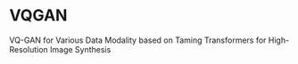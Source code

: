# VQGAN
VQ-GAN for Various Data Modality based on Taming Transformers for High-Resolution Image Synthesis
